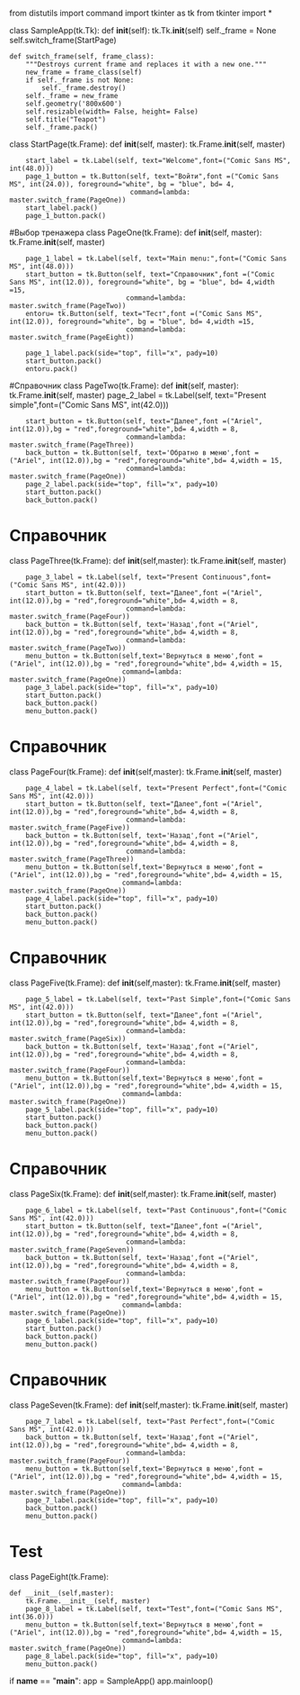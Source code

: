 from distutils import command
import tkinter as tk
from tkinter import *



class SampleApp(tk.Tk):
    def __init__(self):
        tk.Tk.__init__(self)
        self._frame = None
        self.switch_frame(StartPage)

    def switch_frame(self, frame_class):
        """Destroys current frame and replaces it with a new one."""
        new_frame = frame_class(self)
        if self._frame is not None:
            self._frame.destroy()
        self._frame = new_frame
        self.geometry('800x600')
        self.resizable(width= False, height= False)
        self.title("Teapot")
        self._frame.pack()





class StartPage(tk.Frame):
    def __init__(self, master):
        tk.Frame.__init__(self, master)
        
        

        start_label = tk.Label(self, text="Welcome",font=("Comic Sans MS", int(48.0)))
        page_1_button = tk.Button(self, text="Войти",font =("Comic Sans MS", int(24.0)), foreground="white", bg = "blue", bd= 4,
                                  command=lambda: master.switch_frame(PageOne))
        start_label.pack()
        page_1_button.pack()

#Выбор тренажера
class PageOne(tk.Frame):
    def __init__(self, master):
        tk.Frame.__init__(self, master)

        page_1_label = tk.Label(self, text="Main menu:",font=("Comic Sans MS", int(48.0)))
        start_button = tk.Button(self, text="Справочник",font =("Comic Sans MS", int(12.0)), foreground="white", bg = "blue", bd= 4,width =15,
                                 command=lambda: master.switch_frame(PageTwo))
        entoru= tk.Button(self, text="Тест",font =("Comic Sans MS", int(12.0)), foreground="white", bg = "blue", bd= 4,width =15,
                                 command=lambda: master.switch_frame(PageEight))
        
        page_1_label.pack(side="top", fill="x", pady=10)
        start_button.pack()
        entoru.pack()

#Справочник
class PageTwo(tk.Frame):
    def __init__(self, master):
        tk.Frame.__init__(self, master)
        page_2_label = tk.Label(self, text="Present simple",font=("Comic Sans MS", int(42.0)))

        start_button = tk.Button(self, text="Далее",font =("Ariel", int(12.0)),bg = "red",foreground="white",bd= 4,width = 8,
                                 command=lambda: master.switch_frame(PageThree))
        back_button = tk.Button(self, text='Обратно в меню',font =("Ariel", int(12.0)),bg = "red",foreground="white",bd= 4,width = 15,
                                 command=lambda: master.switch_frame(PageOne))               
        page_2_label.pack(side="top", fill="x", pady=10)
        start_button.pack()
        back_button.pack()

# Справочник
class PageThree(tk.Frame):
    def __init__(self,master):
        tk.Frame.__init__(self, master)

        page_3_label = tk.Label(self, text="Present Continuous",font=("Comic Sans MS", int(42.0)))
        start_button = tk.Button(self, text="Далее",font =("Ariel", int(12.0)),bg = "red",foreground="white",bd= 4,width = 8,
                                 command=lambda: master.switch_frame(PageFour))
        back_button = tk.Button(self, text='Назад',font =("Ariel", int(12.0)),bg = "red",foreground="white",bd= 4,width = 8,
                                 command=lambda: master.switch_frame(PageTwo))
        menu_button = tk.Button(self,text='Вернуться в меню',font =("Ariel", int(12.0)),bg = "red",foreground="white",bd= 4,width = 15,
                                command=lambda: master.switch_frame(PageOne))
        page_3_label.pack(side="top", fill="x", pady=10)
        start_button.pack()
        back_button.pack()
        menu_button.pack()       
# Справочник 
class PageFour(tk.Frame):
    def __init__(self,master):
        tk.Frame.__init__(self, master) 

        page_4_label = tk.Label(self, text="Present Perfect",font=("Comic Sans MS", int(42.0)))
        start_button = tk.Button(self, text="Далее",font =("Ariel", int(12.0)),bg = "red",foreground="white",bd= 4,width = 8,
                                 command=lambda: master.switch_frame(PageFive))
        back_button = tk.Button(self, text='Назад',font =("Ariel", int(12.0)),bg = "red",foreground="white",bd= 4,width = 8,
                                 command=lambda: master.switch_frame(PageThree))
        menu_button = tk.Button(self,text='Вернуться в меню',font =("Ariel", int(12.0)),bg = "red",foreground="white",bd= 4,width = 15,
                                command=lambda: master.switch_frame(PageOne))
        page_4_label.pack(side="top", fill="x", pady=10)
        start_button.pack()
        back_button.pack()
        menu_button.pack()
        
        
# Справочник 
class PageFive(tk.Frame):
    def __init__(self,master):
        tk.Frame.__init__(self, master)
         
        page_5_label = tk.Label(self, text="Past Simple",font=("Comic Sans MS", int(42.0)))
        start_button = tk.Button(self, text="Далее",font =("Ariel", int(12.0)),bg = "red",foreground="white",bd= 4,width = 8,
                                 command=lambda: master.switch_frame(PageSix))
        back_button = tk.Button(self, text='Назад',font =("Ariel", int(12.0)),bg = "red",foreground="white",bd= 4,width = 8,
                                 command=lambda: master.switch_frame(PageFour))
        menu_button = tk.Button(self,text='Вернуться в меню',font =("Ariel", int(12.0)),bg = "red",foreground="white",bd= 4,width = 15,
                                command=lambda: master.switch_frame(PageOne))
        page_5_label.pack(side="top", fill="x", pady=10)
        start_button.pack()
        back_button.pack()
        menu_button.pack()

# Справочник 
class PageSix(tk.Frame):
    def __init__(self,master):
        tk.Frame.__init__(self, master)
         
        page_6_label = tk.Label(self, text="Past Continuous",font=("Comic Sans MS", int(42.0)))
        start_button = tk.Button(self, text="Далее",font =("Ariel", int(12.0)),bg = "red",foreground="white",bd= 4,width = 8,
                                 command=lambda: master.switch_frame(PageSeven))
        back_button = tk.Button(self, text='Назад',font =("Ariel", int(12.0)),bg = "red",foreground="white",bd= 4,width = 8,
                                 command=lambda: master.switch_frame(PageFour))
        menu_button = tk.Button(self,text='Вернуться в меню',font =("Ariel", int(12.0)),bg = "red",foreground="white",bd= 4,width = 15,
                                command=lambda: master.switch_frame(PageOne))
        page_6_label.pack(side="top", fill="x", pady=10)
        start_button.pack()
        back_button.pack()
        menu_button.pack()

# Справочник 
class PageSeven(tk.Frame):
    def __init__(self,master):
        tk.Frame.__init__(self, master)
        
        page_7_label = tk.Label(self, text="Past Perfect",font=("Comic Sans MS", int(42.0)))
        back_button = tk.Button(self, text='Назад',font =("Ariel", int(12.0)),bg = "red",foreground="white",bd= 4,width = 8,
                                 command=lambda: master.switch_frame(PageFour))
        menu_button = tk.Button(self,text='Вернуться в меню',font =("Ariel", int(12.0)),bg = "red",foreground="white",bd= 4,width = 15,
                                command=lambda: master.switch_frame(PageOne))
        page_7_label.pack(side="top", fill="x", pady=10)
        back_button.pack()
        menu_button.pack()

# Test
class PageEight(tk.Frame):
    

    def __init__(self,master):
        tk.Frame.__init__(self, master)
        page_8_label = tk.Label(self, text="Test",font=("Comic Sans MS", int(36.0)))
        menu_button = tk.Button(self,text='Вернуться в меню',font =("Ariel", int(12.0)),bg = "red",foreground="white",bd= 4,width = 15,
                                command=lambda: master.switch_frame(PageOne))
        page_8_label.pack(side="top", fill="x", pady=10)
        menu_button.pack()
        
        

if __name__ == "__main__":
    app = SampleApp()
    app.mainloop()
